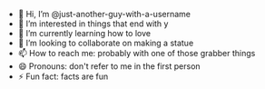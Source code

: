 - 👋 Hi, I’m @just-another-guy-with-a-username
- 👀 I’m interested in things that end with y
- 🌱 I’m currently learning how to love
- 💞️ I’m looking to collaborate on making a statue
- 📫 How to reach me: probably with one of those grabber things
- 😄 Pronouns: don't refer to me in the first person
- ⚡ Fun fact: facts are fun

<!---
just-another-guy-with-a-username/just-another-guy-with-a-username is a ✨ special ✨ repository because its `README.md` (this file) appears on your GitHub profile.
You can click the Preview link to take a look at your changes.
--->
